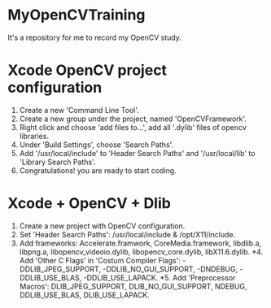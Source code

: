 # MyOpenCVTraining

It's a repository for me to record my OpenCV study.

# Xcode OpenCV project configuration

1. Create a new 'Command Line Tool'.
2. Create a new group under the project, named 'OpenCVFramework'.
3. Right click and choose 'add files to...', add all '.dylib' files of opencv libraries.
4. Under 'Build Settings', choose 'Search Paths'.
5. Add '/usr/local/include' to 'Header Search Paths' and '/usr/local/lib' to 'Library Search Paths'.
6. Congratulations! you are ready to start coding.

# Xcode + OpenCV + Dlib
1. Create a new project with OpenCV configuration.
2. Set 'Header Search Paths': /usr/local/include & /opt/X11/include.
3. Add frameworks: Accelerate.framwork, CoreMedia.framework, libdlib.a, libpng.a, libopencv_videoio.dylib, libopencv_core.dylib, libX11.6.dylib.
*4. Add 'Other C Flags' in 'Costum Compiler Flags': -DDLIB_JPEG_SUPPORT, -DDLIB_NO_GUI_SUPPORT, -DNDEBUG, -DDLIB_USE_BLAS, -DDLIB_USE_LAPACK.
*5. Add 'Preprocessor Macros': DLIB_JPEG_SUPPORT, DLIB_NO_GUI_SUPPORT, NDEBUG, DDLIB_USE_BLAS, DLIB_USE_LAPACK.
